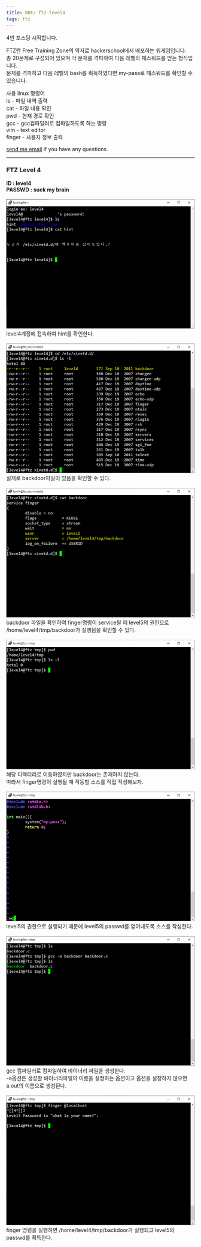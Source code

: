 ```yaml
---
title: BOF/ ftz-level4
tags: ftz
---
```


4번 포스팅 시작합니다.

FTZ란 Free Training Zone의 약자로 hackerschool에서 배포하는 워게임입니다.  
총 20문제로 구성되어 있으며 각 문제를 격파하여 다음 레벨의 패스워드를 얻는 형식입니다.  
문제를 격파하고 다음 레벨의 bash를 획득하였다면 my-pass로 패스워드를 확인할 수 있습니다.  

사용 linux 명령어  
ls - 파일 내역 출력  
cat - 파일 내용 확인  
pwd - 현재 경로 확인  
gcc - gcc컴파일러로 컴파일하도록 하는 명령  
vim - text editor  
finger - 사용자 정보 출력  

 [send me email](mailto:jewel7492@gmail.com) if you have any questions.

<!--more-->

---
### FTZ Level 4
**ID : level4**  
**PASSWD : suck my brain**         
<br />
![그림1](/assets/ftz/level4/1.PNG)  
level4계정에 접속하여 hint를 확인한다.  
<br />
![그림2](/assets/ftz/level4/2.PNG)  
실제로 backdoor파일이 있음을 확인할 수 있다.  
<br />
![그림3](/assets/ftz/level4/3.PNG)  
backdoor 파일을 확인하여 finger명령이 service될 때 level5의 권한으로 /home/level4/tmp/backdoor가 실행됨을 확인할 수 있다.  
<br />
![그림4](/assets/ftz/level4/4.PNG)  
해당 디렉터리로 이동하였지만 backdoor는 존재하지 않는다.  
따라서 finger명령이 실행될 때 작동할 소스를 직접 작성해보자.  
<br />
![그림4](/assets/ftz/level4/5.PNG)  
level5의 권한으로 실행되기 때문에 level5의 passwd를 얻어내도록 소스를 작성한다.  
<br />
![그림5](/assets/ftz/level4/6.PNG)  
gcc 컴파일러로 컴파일하여 바이너리 파일을 생성한다.  
-o옵션은 생성할 바이너리파일의 이름을 설정하는 옵션이고 옵션을 설정하지 않으면 a.out의 이름으로 생성된다.  
<br />
![그림6](/assets/ftz/level4/7.PNG)  
finger 명령을 실행하면 /home/level4/tmp/backdoor가 실행되고 level5의  passwd를 획득한다.  
